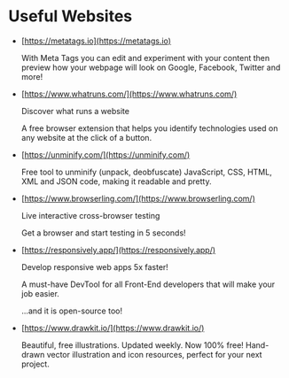 # Useful Websites

- [https://metatags.io](https://metatags.io)

  With Meta Tags you can edit and experiment with your content then preview how your webpage will look on Google, Facebook, Twitter and more!

- [https://www.whatruns.com/](https://www.whatruns.com/)

  Discover what runs a website

  A free browser extension that helps you identify technologies used on any website at the click of a button.

- [https://unminify.com/](https://unminify.com/)

  Free tool to unminify (unpack, deobfuscate) JavaScript, CSS, HTML, XML and JSON code, making it readable and pretty.

- [https://www.browserling.com/](https://www.browserling.com/)

  Live interactive cross-browser testing

  Get a browser and start testing in 5 seconds!

- [https://responsively.app/](https://responsively.app/)

  Develop responsive web apps 5x faster!

  A must-have DevTool for all Front-End developers that will make your job easier.

  ...and it is open-source too!

- [https://www.drawkit.io/](https://www.drawkit.io/)

  Beautiful, free illustrations. Updated weekly.
  Now 100% free! Hand-drawn vector illustration and icon resources, perfect for your next project.
